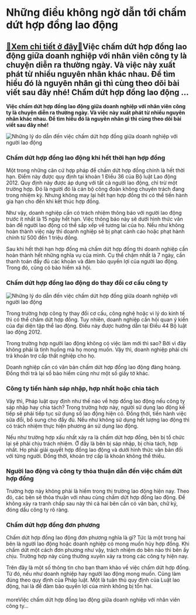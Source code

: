 Những điều không ngờ dẫn tới chấm dứt hợp đồng lao động
=======================================================

[:gift:Xem chi tiết ở đây:gift:](https://hddtvn.com/nhung-dieu-khong-ngo-dan-toi-cham-dut-hop-dong-lao-dong/)Việc chấm dứt hợp đồng lao động giữa doanh nghiệp với nhân viên công ty là chuyện diễn ra thường ngày. Và việc này xuất phát từ nhiều nguyên nhân khác nhau. Để tìm hiểu đó là nguyên nhân gì thì cùng theo dõi bài viết sau đây nhé! Chấm dứt hợp đồng lao động …
------------------------------------------------------------------------------------------------------------------------------------------------------------------------------------------------------------------------------------------------------------------

**Việc chấm dứt hợp đồng lao động giữa doanh nghiệp với nhân viên công ty là chuyện diễn ra thường ngày. Và việc này xuất phát từ nhiều nguyên nhân khác nhau. Để tìm hiểu đó là nguyên nhân gì thì cùng theo dõi bài viết sau đây nhé!**


![Những lý do dẫn đến việc chấm dứt hợp đồng giữa doanh nghiệp với người lao động](https://hddtvn.com/wp-content/uploads/2021/01/thong-bao-cham-dut-hop-dong-lao-dong-do-covid19_1603165711.jpg "Những lý do dẫn đến việc chấm dứt hợp đồng giữa doanh nghiệp với người lao động")


### **Chấm dứt hợp đồng lao động khi hết thời hạn hợp đồng**


Một trong những căn cứ hợp pháp để chấm dứt hợp đồng chính là hết thời hạn. Điểm này được quy định tại khoản 1 Điều 36 của Bộ luật Lao động 2012. Quy định này được áp dụng với tất cả người lao động, chỉ trừ một trường hợp. Đó là người đó là cán bộ công đoàn không chuyên trách đang trong nhiệm kỳ. Nhưng không may lại hết hạn hợp đồng thì có thể tiến hành gia hạn cho đến khi kết thúc hợp đồng.


Như vậy, doanh nghiệp cần có trách nhiệm thông báo với người lao động trước ít nhất là 15 ngày hết hạn. Việc thông báo này sẽ dưới hình thức văn bản để người lao động có thể sắp xếp về tương lai của họ. Nếu như không hoàn thành việc này thì doanh nghiệp sẽ bị phạt cảnh cáo hoặc phạt hành chính từ 500 đến 1 triệu đồng.


Sau khi hết thời hạn hợp đồng mà chấm dứt hợp đồng thì doanh nghiệp cần hoàn thành hết những nghĩa vụ của mình. Cụ thể chậm nhất là 7 ngày, cần thanh toán đầy đủ các khoản và đảm bảo quyền lợi của người lao động. Trong đó, cũng có bảo hiểm xã hội.


### **Chấm dứt hợp đồng lao động do thay đổi cơ cấu công ty**


![Những lý do dẫn đến việc chấm dứt hợp đồng giữa doanh nghiệp với người lao động](https://hddtvn.com/wp-content/uploads/2021/01/photo1540462900084-15404629000841988861798.jpg "Những lý do dẫn đến việc chấm dứt hợp đồng giữa doanh nghiệp với người lao động")


Trong trường hợp công ty thay đổi cơ cấu, công nghệ hoặc vì lý do kinh tế thì có thể chấm dứt hợp đồng. Tuy nhiên, doanh nghiệp cần hỏi quan ý kiến của đại diện tập thể lao động. Điều này được hướng dẫn tại Điều 44 Bộ luật lao động 2012.


Trong trường hợp người lao động không có việc làm mới thì sao? Bởi vì đây không phải là tình huống mà họ mong muốn. Vậy thì, doanh nghiệp phải chi trả khoản trợ cấp thất nghiệp cho họ. 


Doanh nghiệp cần có văn bản chấm dứt hợp đồng lao động đàng hoàng. Đồng thời trả lại sổ bảo hiểm cũng như một số giấy tờ khác.


### **Công ty tiến hành sáp nhập, hợp nhất hoặc chia tách**


Vậy thì, Pháp luật quy định như thế nào về hợp đồng lao động nếu công ty sáp nhập hay chia tách? Trong trường hợp này, người sử dụng lao động kế tiếp sẽ phải tiếp tục sử dụng số lao động hiện có. Đồng thời, tiến hành việc sửa đổi, bổ sung cho đầy đủ. Nếu như không sử dụng hết lượng lao động thì có trách nhiệm thực hiện phương án sử dụng lao động.


Nếu như trường hợp xấu nhất xảy ra là chấm dứt hợp đồng, bên bị tổ chức lại sẽ phải chịu trách nhiệm. Ở đây là bên bị sáp nhập, bị chia tách, hợp nhất. Họ phải giải quyết hợp đồng lao động và dưới hình thức văn bản đối với từng người. Đồng thời, khoản trợ cấp là khoản không thể thiếu.


### **Người lao động và công ty thỏa thuận dẫn đến việc chấm dứt hợp đồng**


Trường hợp này không phải là hiếm trong thị trường lao động hiện nay. Theo đó, các bên sẽ thỏa thuận với nhau cùng chấm dứt hợp đồng lao động. Để không xảy ra tranh chấp sau này thì cả hai bên cần có văn bản, chữ ký, đóng dấu công ty rõ ràng.


### **Chấm dứt hợp đồng đơn phương**


Chấm dứt hợp đồng lao động đơn phương nghĩa là gì? Tức là một trong hai bên là người lao động hoặc doanh nghiệp có mong muốn hủy hợp đồng. Khi chấm dứt một cách đơn phương như vậy, trách nhiệm do bên nào thì bên ấy chịu. Trường hợp này cũng thường xuyên xảy ra trong các công ty hiện nay.


Trên đây là một số thông tin cho bạn tham khảo về việc chấm dứt hợp đồng. Từ đó, nếu như doanh nghiệp hay người lao động mong muốn. Cũng làm đúng theo quy định của Pháp luật. Một là tuân thủ quy định của Luật lao động, hai là để đảm bảo quyền lợi của mình không bị tổn hại.


#### 


moreViệc chấm dứt hợp đồng lao động giữa doanh nghiệp với nhân viên công ty…

